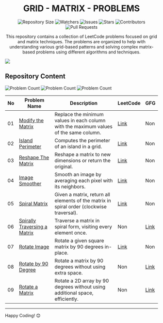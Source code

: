 <h1 align='center'>GRID - MATRIX - PROBLEMS</h1>

<p align='center'>
  <img src="https://img.shields.io/github/repo-size/JawadSher/Data-Structures-Algorithms-Based-Problems" alt="Repository Size">
  <img src="https://img.shields.io/github/watchers/JawadSher/Data-Structures-Algorithms-Based-Problems?style=social" alt="Watchers">
  <img src="https://img.shields.io/github/issues/JawadSher/Data-Structures-Algorithms-Based-Problems" alt="Issues">
  <img src="https://img.shields.io/github/stars/JawadSher/Data-Structures-Algorithms-Based-Problems" alt="Stars">
  <img src="https://img.shields.io/github/contributors/JawadSher/Data-Structures-Algorithms-Based-Problems" alt="Contributors">
  <img src="https://img.shields.io/github/issues-pr/JawadSher/Data-Structures-Algorithms-Based-Problems" alt="Pull Requests">
</p>

<p align='center'>
  This repository contains a collection of LeetCode problems focused on grid and matrix techniques. The problems are organized to help with understanding various grid-based patterns and solving complex matrix-based problems using different algorithms and techniques.
</p>

<img src='https://lh3.googleusercontent.com/PL2T2TGcVkIRp0p3ETnVYzCcK5uWYFXRBOfN2AiszzktqtC4IijlIqkVkwbqJ-BFJGkliobx7GlwpFncMgk2MlKGswFJBcqN_0ADFuV8mjO9xE991MDc-pwq38I6qKghYItD8oBQgQlfaJv6n4ycr7PtcI3FSeLxag0vIN3oDcrjt48mFI4HSefodw'>

## Repository Content
<p>
<img src="https://img.shields.io/badge/LEETCODE%20problems%20count-6-blue" alt="Problem Count"> 
<img src="https://img.shields.io/badge/GEEKSFORGEEKS%20problems%20count-3-blue" alt="Problem Count">
<img src="https://img.shields.io/badge/total%20problems%20count-9-blue" alt="Problem Count"> 
</p>

| No  | Problem Name | Description | LeetCode | GFG |
|-----|--------------|-------------|----------|--------|
| 01  | [Modify the Matrix](https://github.com/JawadSher/Data-Structures-Algorithms-Based-Problems/tree/main/02%20-%20Grid-Matrix%20Based%20Problems%20Set/01%20-%20Modify%20the%20Matrix) | Replace the minimum values in each column with the maximum values of the same column. | [Link](https://leetcode.com/problems/modify-the-matrix/description/) | Non |
| 02 |[Island Perimeter](https://github.com/JawadSher/DSA-LeetCode-Problems-Repository/tree/main/02%20-%20Grid-Matrix%20Based%20Problems%20Set/02%20-%20Island%20Perimeter)|Computes the perimeter of an island in a grid.|[Link](https://leetcode.com/problems/island-perimeter/)| Non |
| 03 |[Reshape The Matrix](https://github.com/JawadSher/DSA-LeetCode-Problems-Repository/tree/main/02%20-%20Grid-Matrix%20Based%20Problems%20Set/03%20-%20Reshape%20the%20Matrix)|Reshape a matrix to new dimensions or return the original.|[Link](https://leetcode.com/problems/reshape-the-matrix/)| Non |
| 04 |[Image Smoother](https://github.com/JawadSher/DSA-LeetCode-Problems-Repository/tree/main/02%20-%20Grid-Matrix%20Based%20Problems%20Set/04%20-%20Image%20Smoother) | Smooth an image by averaging each pixel with its neighbors. | [Link](https://leetcode.com/problems/image-smoother/description/) | Non |
| 05 |[Spiral Matrix](https://github.com/JawadSher/DSA-LeetCode-GFG-Problems-Repository/tree/main/02%20-%20Grid-Matrix%20Based%20Problems%20Set/05%20-%20Spiral%20Matrix) | Given a matrix, return all elements of the matrix in spiral order (clockwise traversal).|[Link](https://leetcode.com/problems/spiral-matrix/) | Non |
| 06 |[Spirally Traversing a Matrix](https://github.com/JawadSher/DSA-LeetCode-GFG-Problems-Repository/tree/main/02%20-%20Grid-Matrix%20Based%20Problems%20Set/06%20-%20Spirally%20Traversing%20a%20Matrix) |Traverse a matrix in spiral form, visiting every element once. | Non | [Link](https://www.geeksforgeeks.org/problems/spirally-traversing-a-matrix-1587115621/1)
| 07 |[Rotate Image](https://github.com/JawadSher/DSA-LeetCode-GFG-Problems-Repository/tree/main/02%20-%20Grid-Matrix%20Based%20Problems%20Set/07%20-%20Rotate%20Image) |Rotate a given square matrix by 90 degrees in-place. | [Link](https://leetcode.com/problems/rotate-image/) | Non |
| 08 |[Rotate by 90 Degree](https://github.com/JawadSher/DSA-LeetCode-GFG-Problems-Repository/tree/main/02%20-%20Grid-Matrix%20Based%20Problems%20Set/08%20-%20Rotate%20by%2090%20Degree) |Rotate a matrix by 90 degrees without using extra space. | Non | [Link](https://www.geeksforgeeks.org/problems/rotate-by-90-degree-1587115621/1?itm_source=geeksforgeeks&itm_medium=article&itm_campaign=practice_card) |
| 09 |[Rotate a Matrix](https://github.com/JawadSher/DSA-LeetCode-GFG-Problems-Repository/tree/main/02%20-%20Grid-Matrix%20Based%20Problems%20Set/09%20-%20Rotate%20a%20Matrix) | Rotate a 2D array by 90 degrees without using additional space, efficiently. | Non | [Link](https://www.geeksforgeeks.org/problems/rotate-a-2d-array-without-using-extra-space1004/1?itm_source=geeksforgeeks&itm_medium=article&itm_campaign=practice_card)



---
Happy Coding! 😊
